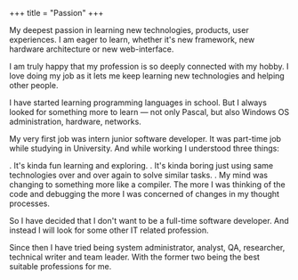 +++
title = "Passion"
+++

My deepest passion in learning new technologies, products, user experiences. I am eager to learn, whether it's new framework, new hardware architecture or new web-interface.

<!--more-->

I am truly happy that my profession is so deeply connected with my hobby. I love doing my job as it lets me keep learning new technologies and helping other people.

I have started learning programming languages in school. But I always looked for something more to learn — not only Pascal, but also Windows OS administration, hardware, networks.

My very first job was intern junior software developer. It was part-time job while studying in University. And while working I understood three things:

. It's kinda fun learning and exploring.
. It's kinda boring just using same technologies over and over again to solve similar tasks.
. My mind was changing to something more like a compiler. The more I was thinking of the code and debugging the more I was concerned of changes in my thought processes.

So I have decided that I don't want to be a full-time software developer. And instead I will look for some other IT related profession.

Since then I have tried being system administrator, analyst, QA, researcher, technical writer and team leader. With the former two being the best suitable professions for me.
